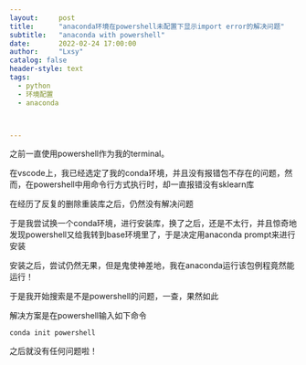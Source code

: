 ```yaml
---
layout:     post
title:      "anaconda环境在powershell未配置下显示import error的解决问题"
subtitle:   "anaconda with powershell"
date:       2022-02-24 17:00:00
author:     "Lxsy"
catalog: false
header-style: text
tags:
  - python
  - 环境配置
  - anaconda



---
```


之前一直使用powershell作为我的terminal。

在vscode上，我已经选定了我的conda环境，并且没有报错包不存在的问题，然而，在powershell中用命令行方式执行时，却一直报错没有sklearn库

在经历了反复的删除重装库之后，仍然没有解决问题

于是我尝试换一个conda环境，进行安装库，换了之后，还是不太行，并且惊奇地发现powershell又给我转到base环境里了，于是决定用anaconda prompt来进行安装

安装之后，尝试仍然无果，但是鬼使神差地，我在anaconda运行该包例程竟然能运行！

于是我开始搜索是不是powershell的问题，一查，果然如此

解决方案是在powershell输入如下命令

```shell
conda init powershell
```

之后就没有任何问题啦！
